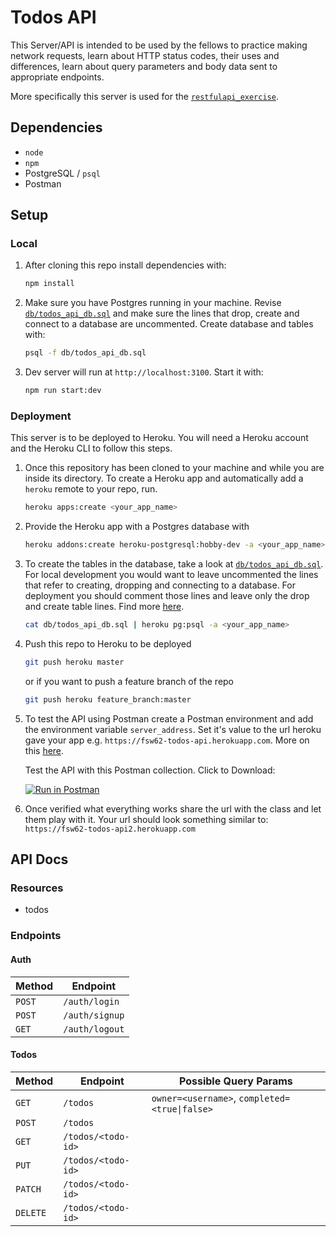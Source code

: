 # Todos API
This Server/API is intended to be used by the fellows to practice making network requests, learn about HTTP status codes, their uses and differences, learn about query parameters and body data sent to appropriate endpoints. 

More specifically this server is used for the [`restfulapi_exercise`](https://github.com/joinpursuit/restfulapi_exercise).

## Dependencies
  * `node`
  * `npm`
  * PostgreSQL / `psql`
  * Postman

## Setup

### Local

1. After cloning this repo install dependencies with:

    ```sh
    npm install
    ```

2. Make sure you have Postgres running in your machine. Revise [`db/todos_api_db.sql`](db/todos_api_db.sql)
and make sure the lines that drop, create and connect to a database are uncommented. Create database and 
tables with:

    ```sh
    psql -f db/todos_api_db.sql
    ```
3. Dev server will run at `http://localhost:3100`. Start it with:

    ```sh
    npm run start:dev
    ```

### Deployment
This server is to be deployed to Heroku. You will need a Heroku account and the Heroku
CLI to follow this steps.

1. Once this repository has been cloned to your machine and while you are inside its
directory. To create a Heroku app and automatically add a `heroku` remote to your repo, run. 
    ```sh
    heroku apps:create <your_app_name>
    ```

2. Provide the Heroku app with a Postgres database with
    ```sh
    heroku addons:create heroku-postgresql:hobby-dev -a <your_app_name>
    ```

3. To create the tables in the database, take a look at [`db/todos_api_db.sql`](db/todos_api_db.sql). For local development you would want to leave uncommented the lines that refer to creating, dropping and connecting to a database. For deployment you should comment those lines and leave only the drop and create table lines. Find more [here](https://devcenter.heroku.com/articles/heroku-postgresql).
    ```sh
    cat db/todos_api_db.sql | heroku pg:psql -a <your_app_name>
    ```

4. Push this repo to Heroku to be deployed
    ```sh
    git push heroku master 
    ```
    or if you want to push a feature branch of the repo
    ```sh
    git push heroku feature_branch:master
    ```
5. To test the API using Postman create a Postman environment and add the environment variable `server_address`. Set it's value to the url heroku gave your app e.g. `https://fsw62-todos-api.herokuapp.com`. More on this [here](https://learning.getpostman.com/docs/postman/environments_and_globals/intro_to_environments_and_globals/).

    Test the API with this Postman collection. Click to Download: 
    
    [![Run in Postman](https://run.pstmn.io/button.svg)](https://app.getpostman.com/run-collection/1142998a489d1da482b0)

6. Once verified what everything works share the url with the class and let them play with it. Your url should look something similar to: `https://fsw62-todos-api2.herokuapp.com`

## API Docs

### Resources
* todos

### Endpoints

#### Auth
| Method | Endpoint       |
| ------ | -------------- |
| `POST` | `/auth/login`  |
| `POST` | `/auth/signup` |
| `GET`  | `/auth/logout` |

#### Todos
| Method   | Endpoint           | Possible Query Params                         |
| -------- | ------------------ | --------------------------------------------- |
| `GET`    | `/todos`           | `owner=<username>`, `completed=<true\|false>` |
| `POST`   | `/todos`           |                                               |
| `GET`    | `/todos/<todo-id>` |                                               |
| `PUT`    | `/todos/<todo-id>` |                                               |
| `PATCH`  | `/todos/<todo-id>` |                                               |
| `DELETE` | `/todos/<todo-id>` |                                               |

